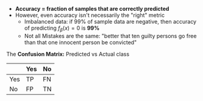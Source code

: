 - **Accuracy = fraction of samples that are correctly predicted**
- However, even accuracy isn't necessarily the "right" metric
	- Imbalanced data: if 99% of sample data are negative, then accuracy of predicting $f_{\beta}(x)=0$ is **99%**
	- Not all Mistakes are the same: "better that ten guilty persons go free than that one innocent person be convicted"

The **Confusion Matrix:** Predicted vs Actual class

|     | Yes | No  |
| --- | --- | --- |
| Yes | TP  | FN  |
| No  | FP  | TN  |
